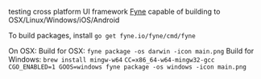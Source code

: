 testing cross platform UI framework [Fyne](https://fyne.io/develop/)
capable of building to OSX/Linux/Windows/iOS/Android

To build packages, install `go get fyne.io/fyne/cmd/fyne`

On OSX:
  Build for OSX:
  `fyne package -os darwin -icon main.png`
  Build for Windows:
  `brew install mingw-w64`
  `CC=x86_64-w64-mingw32-gcc CGO_ENABLED=1 GOOS=windows fyne package -os windows -icon main.png`